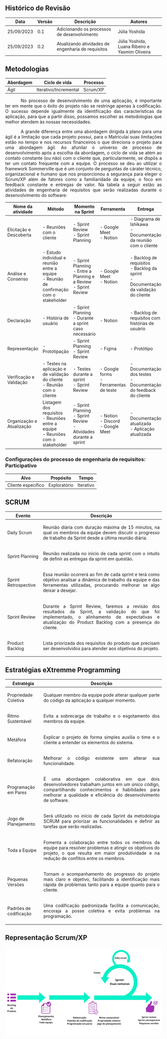## Histórico de Revisão

| Data | Versão | Descrição | Autores |
| ---------- | ----------- | -------------- | -------------- |
| 25/09/2023 | 0.1 | Adicionando os processos de desenvolvimento | Júlia Yoshida |
| 25/09/2023 | 0.2 | Atualizando atividades de engenharia de requisitos | Júlia Yoshida, Luana Ribeiro e Yasmim Oliveira |

## Metodologias

|Abordagem|Ciclo de vida|Processo|
|-|-|-|
|Ágil|Iterativo/Incremental|Scrum/XP|

<p style="text-indent: 50px;text-align: justify;"> No processo de desenvolvimento de uma aplicação, é importante ter em mente  que o êxito do projeto não se restringe apenas à codificação. O sucesso depende igualmente da identificação das características da aplicação, para que a partir disso, possamos escolher as metodologias que melhor atendem às nossas necessidades. </p>
<p style="text-indent: 50px;text-align: justify;"> A grande diferença entre uma abordagem dirigida à plano para uma ágil é a limitação que cada projeto possui, para o Matriculaí suas limitações estão no tempo e nos recursos financeiros o que direciona o projeto para uma abordagem ágil. Ao afunilar o universo de processo de desenvolvimento após a escolha da abordagem, o ciclo de vida se atém ao contato constante (ou não) com o cliente que, particularmente, se dispôs a ter um contato frequente com a equipe. O processo se deu ao utilizar o framework Sommerville que é um conjunto de perguntas de cárater técnico, organizacional e humano que nos proporcionou a segurança para eleger o Scrum/XP além de fatores como a familiaridade da equipe, o foco em feedback constante e entregas de valor.  Na tabela a seguir estão as atividades de engenharia de requisitos que serão realizadas durante o desenvolvimento do software:  </p>

|Nome da atividade|Método|Momento na Sprint|Ferramenta|Entrega|
|-|-|-|-|-|
|Elicitação e Descoberta|- Reuniões com o cliente|- Sprint Review</br>- Sprint Planning|- Google Meet</br>- Notion|- Diagrama de Ishikawa</br>- Documentação da reunião com o cliente|
|Análise e Consenso |- Estudo individual e reunião entre a equipe</br> - Reunião de confirmação com o stakeholder|- Sprint Planning</br>- Entre a Planning e a Review</br>- Sprint Review|- Google Meet</br> - Notion |- Backlog de requisitos</br>- Backlog da sprint</br>- Documentação da validação do cliente|
|Declaração|- História de usuário|- Sprint Planning</br>- Durante a sprint caso necessário|- Notion|- Backlog de requisitos com histórias de usuário|
|Representação|- Prototipação|- Sprint Planning</br>- Sprint Review|- Figma|- Protótipo|
|Verificação e Validação|- Testes na aplicação e de validação do cliente</br>- Reunião com o cliente|- Testes durante a sprint</br>- Sprint Review|- Google forms</br>- Ferramentas de teste|- Documentação dos testes </br>- Documentação do feedback do cliente|
|Organização e Atualização|Listagem dos requisitos</br>- Reuniões entre a equipe</br>- Reuniões com o stakeholder|- Sprint Planning</br>- Sprint Review</br>- Atividades durante a sprint|- Notion</br>- Discord </br>- Google Meet|- Documentação atualizada </br>- Aplicação atualizada|

### Configurações do processo de engenharia de requisitos: Participativo

|Alvo|Propósito|Tempo|
|-|-|-|
|Cliente específico|Exploratório|Iterativo|

## SCRUM

| Evento | Descrição |
| --- | --- |
| Daily Scrum | <p style="text-align:justify"> Reunião diária com duração máxima de 15 minutos, na qual os membros da equipe devem discutir o progresso de trabalho da Sprint desde a última reunião diária. </p>|
| Sprint Planning | <p style="text-align:justify"> Reunião realizada no inicio de cada sprint com o intuito de definir as entregas da sprint em questão. </p>|
| Sprint Retrospective | <p style="text-align:justify"> Essa reunião ocorrerá ao fim de cada sprint e terá como objetivo analisar a dinâmica de trabalho da equipe e das ferramentas utilizadas, procurando melhorar se algo deixar a desejar. </p>|
| Sprint Review	| <p style="text-align:justify"> Durante a Sprint Review, faremos a revisão dos resultados da Sprint, a validação do que foi implementado, o alinhamento de expectativas e atualização do Product Backlog com a presença do cliente. </p>|
| Product Backlog | <p style="text-align:justify"> Lista priorizada dos requisitos do produto que precisam ser desenvolvidos para atender aos objetivos do projeto. </p>|

## Estratégias eXtremme Programming

| Estratégia | Descrição |
| --- | --- |
| Propriedade Coletiva | <p style="text-align:justify"> Qualquer membro da equipe pode alterar qualquer parte do código da aplicação a qualquer momento. </p>|
| Ritmo Sustentável | <p style="text-align:justify"> Evita a sobrecarga de trabalho e o esgotamento dos membros da equipe.  </p> |
| Metáfora | <p style="text-align:justify"> Explicar o projeto de forma simples auxilia o time e o cliente a entender os elementos do sistema. </p> |
| Refatoração | <p style="text-align:justify"> Melhorar o código existente sem alterar sua funcionalidade. </p> |
| Programação em Pares | <p style="text-align:justify">  É uma abordagem colaborativa em que dois desenvolvedores trabalham juntos em um único código, compartilhando conhecimentos e habilidades para melhorar a qualidade e eficiência do desenvolvimento de software. </p> |
| Jogo de Planejamento | <p style="text-align:justify"> Será utilizado no início de cada Sprint da metodologia SCRUM para priorizar as funcionalidades e definir as tarefas que serão realizadas. </p> |
| Toda a Equipe | <p style="text-align:justify"> Fomenta a colaboração entre todos os membros da equipe para resolver problemas e atingir os objetivos do projeto, o que resulta em maior produtividade e na redução de conflitos entre os membros.</p> |
| Pequenas Versões | <p style="text-align:justify"> Tornam o acompanhamento do progresso do projeto mais claro e objetivo, facilitando a identificação mais rápida de problemas tanto para a equipe quanto para o cliente. </p> |
| Padrões de codificação | <p style="text-align:justify"> Uma codificação padronizada facilita a comunicação, encoraja a posse coletiva e evita problemas na programação. </p> |

## Representação Scrum/XP

![Image](./images/sprint.jpg)
